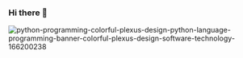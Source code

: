 ### Hi there 👋

<!--
**amanraj-bose/amanraj-bose** is a ✨ _special_ ✨ repository because its `README.md` (this file) appears on your GitHub profile.

Here are some ideas to get you started:

- 🔭 I’m currently working on ...
- 🌱 I’m currently learning ...
- 👯 I’m looking to collaborate on ...
- 🤔 I’m looking for help with ...
- 💬 Ask me about ...
- 📫 How to reach me: ...
- 😄 Pronouns: ...
- ⚡ Fun fact: ...
-->
![python-programming-colorful-plexus-design-python-language-programming-banner-colorful-plexus-design-software-technology-166200238](https://user-images.githubusercontent.com/88227750/197553312-e03d730e-3616-49be-87ab-ec395f305e92.jpg)
